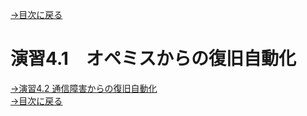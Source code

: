 [→目次に戻る](/README.md)
<br>
# 演習4.1　オペミスからの復旧自動化




[→演習4.2 通信障害からの復旧自動化](/4.2-Automation_of_recovery_from_network_communication_failures.md)  
[→目次に戻る](/README.md)
